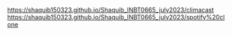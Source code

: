 https://shaquib150323.github.io/Shaquib_INBT0665_july2023/climacast
https://shaquib150323.github.io/Shaquib_INBT0665_july2023/spotify%20clone
